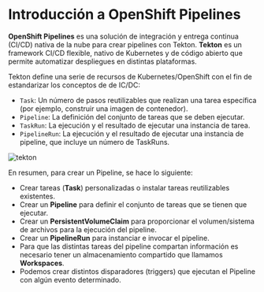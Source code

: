 # Introducción a OpenShift Pipelines

**OpenShift Pipelines** es una solución de integración y entrega continua (CI/CD) nativa de la nube para crear pipelines con Tekton. **Tekton** es un framework CI/CD flexible, nativo de Kubernetes y de código abierto que permite automatizar despliegues en distintas plataformas.

Tekton define una serie de recursos de Kubernetes/OpenShift con el fin de estandarizar los conceptos de de IC/DC:

* `Task`: Un número de pasos reutilizables que realizan una tarea específica (por ejemplo, construir una imagen de contenedor).
* `Pipeline`: La definición del conjunto de tareas que se deben ejecutar.
* `TaskRun`: La ejecución y el resultado de ejecutar una instancia de tarea.
* `PipelineRun`: La ejecución y el resultado de ejecutar una instancia de pipeline, que incluye un número de TaskRuns.

![tekton](img/tekton-architecture.svg)

En resumen, para crear un Pipeline, se hace lo siguiente:

* Crear tareas (**Task**) personalizadas o instalar tareas reutilizables existentes.
* Crear un **Pipeline**  para definir el conjunto de tareas que se tienen que ejecutar.
* Crear un **PersistentVolumeClaim** para proporcionar el volumen/sistema de archivos para la ejecución del pipeline.
* Crear un **PipelineRun** para instanciar e invocar el pipeline.
* Para que las distintas tareas del pipeline compartan información es necesario tener un almacenamiento compartido que llamamos **Workspaces**.
* Podemos crear distintos disparadores (triggers) que ejecutan el Pipeline con algún evento determinado.

